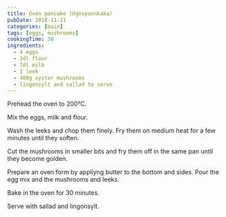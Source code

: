 ```yaml
---
title: Oven pancake (Ugnspannkaka)
pubDate: 2018-11-11
categories: [main]
tags: [eggs, mushrooms]
cookingTime: 30
ingredients:
  - 4 eggs
  - 3dl flour
  - 7dl milk
  - 1 leek
  - 400g oyster mushrooms
  - lingonsylt and sallad to serve
---
```


Prehead the oven to 200°C.

Mix the eggs, milk and flour.

Wash the leeks and chop them finely. Fry them on medium heat for a few minutes until they soften.

Cut the mushrooms in smaller bits and fry them off in the same pan until they become golden.

Prepare an oven form by appliyng butter to the bottom and sides. Pour the egg mix and the mushrooms and leeks.

Bake in the oven for 30 minutes.

Serve with sallad and lingonsylt.
